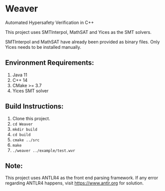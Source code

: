 # Weaver
Automated Hypersafety Verification in C++

This project uses SMTInterpol, MathSAT and Yices as the SMT solvers. 

SMTInterpol and MathSAT have already been provided as binary files. Only Yices needs to be installed manually.
## Environment Requirements:
1. Java 11
2. C++ 14
3. CMake >= 3.7
4. Yices SMT solver 

## Build Instructions:
1. Clone this project.
2. `cd Weaver`
3. `mkdir build`
4. `cd build`
5. `cmake ../src`
6. `make`
7. `./weaver ../example/test.wvr`

## Note:
This project uses ANTLR4 as the front end parsing framework. If any error regarding ANTLR4 happens, visit https://www.antlr.org for solution. 

